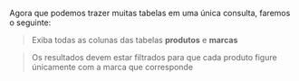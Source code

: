Agora que podemos trazer muitas tabelas em uma única consulta, faremos o seguinte:

> Exiba todas as colunas das tabelas **produtos** e **marcas**

> Os resultados devem estar filtrados para que cada produto figure únicamente com a marca que corresponde